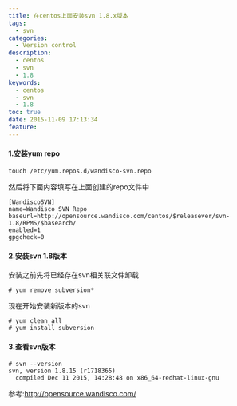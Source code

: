 ```yaml
---
title: 在centos上面安装svn 1.8.x版本
tags:
  - svn
categories:
  - Version control
description: 
  - centos
  - svn
  - 1.8
keywords:
  - centos
  - svn
  - 1.8
toc: true
date: 2015-11-09 17:13:34
feature:
---
```


#### 1.安装yum repo
```
touch /etc/yum.repos.d/wandisco-svn.repo
```
然后将下面内容填写在上面创建的repo文件中
```
[WandiscoSVN]
name=Wandisco SVN Repo
baseurl=http://opensource.wandisco.com/centos/$releasever/svn-1.8/RPMS/$basearch/
enabled=1
gpgcheck=0
```
#### 2.安装svn 1.8版本
<!-- more -->
安装之前先将已经存在svn相关联文件卸载
```
# yum remove subversion*
```
现在开始安装新版本的svn
```
# yum clean all
# yum install subversion
```
#### 3.查看svn版本
```
# svn --version
svn, version 1.8.15 (r1718365)
  compiled Dec 11 2015, 14:28:48 on x86_64-redhat-linux-gnu
```

参考:http://opensource.wandisco.com/
